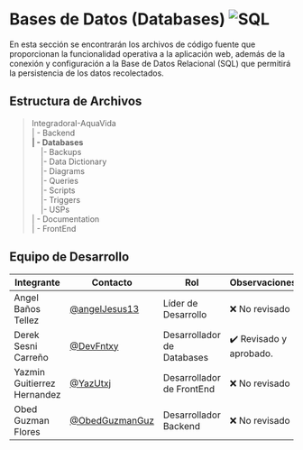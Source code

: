 # Bases de Datos (Databases) ![SQL](https://img.shields.io/badge/SQL-336791)

En esta sección se encontrarán los archivos de código fuente que proporcionan la funcionalidad operativa a la aplicación web, además de la
conexión y configuración a la Base de Datos Relacional (SQL) que permitirá la persistencia de los datos recolectados.

## Estructura de Archivos

>IntegradoraI-AquaVida<br>
>| - Backend<br>
>**| - Databases**<br>
>&nbsp;&nbsp;&nbsp;&nbsp;|- Backups<br>
>&nbsp;&nbsp;&nbsp;&nbsp;|- Data Dictionary<br>
>&nbsp;&nbsp;&nbsp;&nbsp;|- Diagrams<br>
>&nbsp;&nbsp;&nbsp;&nbsp;|- Queries<br>
>&nbsp;&nbsp;&nbsp;&nbsp;|- Scripts<br>
>&nbsp;&nbsp;&nbsp;&nbsp;|- Triggers<br>
>&nbsp;&nbsp;&nbsp;&nbsp;|- USPs<br>
>| - Documentation<br>
>| - FrontEnd

## Equipo de Desarrollo

|Integrante|Contacto|Rol|Observaciones|
|------------|--------|---|---|
|Angel Baños Tellez|[@angelJesus13](https://github.com/angelJesus13)|Líder de Desarrollo|❌ No revisado|
|Derek Sesni Carreño|[@DevFntxy](https://github.com/DevFntxy)|Desarrollador de Databases|✔️ Revisado y aprobado.|
|Yazmin Guitierrez Hernandez|[@YazUtxj](https://github.com/YazUtxj)|Desarrollador de FrontEnd|❌ No revisado|
|Obed Guzman Flores|[@ObedGuzmanGuz](https://github.com/ObedGuzmanGuz)|Desarrollador Backend|❌ No revisado|
